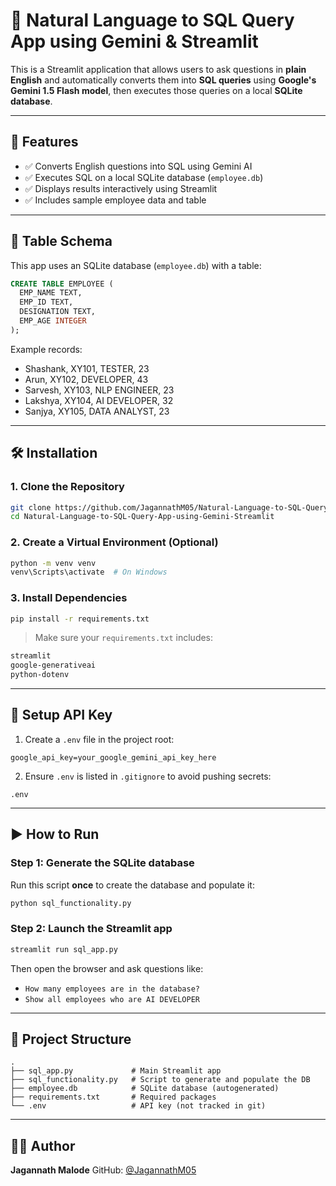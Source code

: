 # 🧠 Natural Language to SQL Query App using Gemini & Streamlit

This is a Streamlit application that allows users to ask questions in **plain English** and automatically converts them into **SQL queries** using **Google's Gemini 1.5 Flash model**, then executes those queries on a local **SQLite database**.

---

## 🚀 Features

- ✅ Converts English questions into SQL using Gemini AI
- ✅ Executes SQL on a local SQLite database (`employee.db`)
- ✅ Displays results interactively using Streamlit
- ✅ Includes sample employee data and table

---

## 🧱 Table Schema

This app uses an SQLite database (`employee.db`) with a table:

```sql
CREATE TABLE EMPLOYEE (
  EMP_NAME TEXT,
  EMP_ID TEXT,
  DESIGNATION TEXT,
  EMP_AGE INTEGER
);
````

Example records:

* Shashank, XY101, TESTER, 23
* Arun, XY102, DEVELOPER, 43
* Sarvesh, XY103, NLP ENGINEER, 23
* Lakshya, XY104, AI DEVELOPER, 32
* Sanjya, XY105, DATA ANALYST, 23

---

## 🛠️ Installation

### 1. Clone the Repository

```bash
git clone https://github.com/JagannathM05/Natural-Language-to-SQL-Query-App-using-Gemini-Streamlit
cd Natural-Language-to-SQL-Query-App-using-Gemini-Streamlit
```

### 2. Create a Virtual Environment (Optional)

```bash
python -m venv venv
venv\Scripts\activate  # On Windows
```

### 3. Install Dependencies

```bash
pip install -r requirements.txt
```

> Make sure your `requirements.txt` includes:

```txt
streamlit
google-generativeai
python-dotenv
```

---

## 🔐 Setup API Key

1. Create a `.env` file in the project root:

```
google_api_key=your_google_gemini_api_key_here
```

2. Ensure `.env` is listed in `.gitignore` to avoid pushing secrets:

```
.env
```

---

## ▶️ How to Run

### Step 1: Generate the SQLite database

Run this script **once** to create the database and populate it:

```bash
python sql_functionality.py
```

### Step 2: Launch the Streamlit app

```bash
streamlit run sql_app.py
```

Then open the browser and ask questions like:

* `How many employees are in the database?`
* `Show all employees who are AI DEVELOPER`

---

## 📁 Project Structure

```
.
├── sql_app.py             # Main Streamlit app
├── sql_functionality.py   # Script to generate and populate the DB
├── employee.db            # SQLite database (autogenerated)
├── requirements.txt       # Required packages
└── .env                   # API key (not tracked in git)
```

---

## 🙋‍♂️ Author

**Jagannath Malode**
GitHub: [@JagannathM05](https://github.com/JagannathM05)


